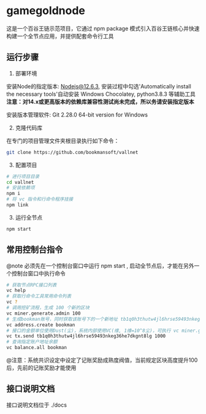 # gamegoldnode

这是一个百谷王链示范项目，它通过 npm package 模式引入百谷王链核心并快速构建一个全节点应用，并提供配套命令行工具

## 运行步骤

1. 部署环境

安装Node的指定版本: Nodejs@12.6.3, 安装过程中勾选'Automatically install the necessary tools'自动安装 Windows Chocolatey, python3.8.3 等辅助工具
**注意：对14.x或更高版本的依赖库兼容性测试尚未完成，所以务请安装指定版本**

安装版本管理软件: Git 2.28.0 64-bit version for Windows

2. 克隆代码库

在专门的项目管理文件夹根目录执行如下命令：

```bash
git clone https://github.com/bookmansoft/vallnet
```

3. 配置项目

```bash
# 进行项目目录
cd vallnet
# 安装依赖项
npm i
# 将 vc 指令和行命令程序挂接
npm link
```

3. 运行全节点

```bash
npm start
```

## 常用控制台指令

@note 必须先在一个控制台窗口中运行 npm start , 启动全节点后，才能在另外一个控制台窗口中执行命令

```bash
# 获取节点RPC接口列表
vc help
# 获取行命令工具常用命令列表
vc ?
# 调用挖矿流程，生成 100 个新的区块
vc miner.generate.admin 100
# 生成bookman账号，同时获取该账号下的一个新地址 tb1q0h3thutw4jl6hrse59493nkeg36he7dkgnt8lg
vc address.create bookman
# 接口的金额单位使用Dust(尘)，系统内部使用VC(维, 1维=10^8尘)，可执行 vc miner.generate.admin 10 进行充值
vc tx.send tb1q0h3thutw4jl6hrse59493nkeg36he7dkgnt8lg 1000
# 查询指定账户地址余额
vc balance.all bookman
```
@注意：系统共识设定中设定了记账奖励成熟度阀值，当前规定区块高度提升100后，先前的记账奖励才能使用

## 接口说明文档

接口说明文档位于 ./docs
